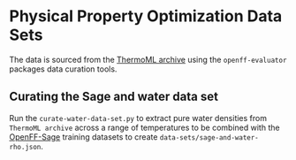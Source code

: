 # Physical Property Optimization Data Sets

The data is sourced from the [ThermoML archive](https://www.nist.gov/mml/acmd/trc/thermoml) using the 
`openff-evaluator` packages data curation tools.

## Curating the Sage and water data set

Run the `curate-water-data-set.py` to extract pure water densities from `ThermoML archive` across a range of temperatures to be combined with the [OpenFF-Sage](https://github.com/openforcefield/openff-sage/tree/main/data-set-curation/physical-property/optimizations) training datasets to create `data-sets/sage-and-water-rho.json`.
